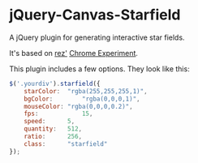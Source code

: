 jQuery-Canvas-Starfield
=======================

A jQuery plugin for generating interactive star fields.

It's based on <a href="http://www.chiptune.com/">rez'</a> <a href="http://www.chromeexperiments.com/detail/starfield/">Chrome Experiment</a>.

This plugin includes a few options. They look like this:
```javascript
$('.yourdiv').starfield({
	starColor:	"rgba(255,255,255,1)",
	bgColor:		"rgba(0,0,0,1)",
	mouseColor:	"rgba(0,0,0,0.2)",
	fps:			15,
	speed:		5,
	quantity:	512,
	ratio:		256,
	class:		"starfield"
});
```

